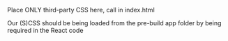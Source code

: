 Place ONLY third-party CSS here, call in index.html

Our (S)CSS should be being loaded from the pre-build app folder by being required in the React code
